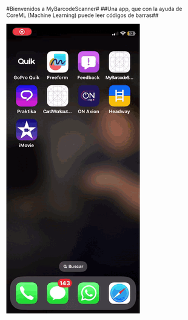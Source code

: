#Bienvenidos a MyBarcodeScanner#
##Una app, que con la ayuda de CoreML (Machine Learning) puede leer códigos de barras##

<img src="/barcode-scanner.gif" alt="Screenshoot of Barcode Scanner" class="p__img">
